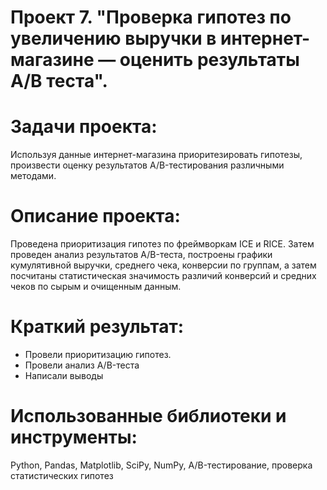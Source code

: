 # Проект 7. "Проверка гипотез по увеличению выручки в интернет-магазине — оценить результаты A/B теста".
# Задачи проекта:
Используя данные интернет-магазина приоритезировать гипотезы, произвести оценку результатов A/B-тестирования различными методами.

# Описание проекта:
Проведена приоритизация гипотез по фреймворкам ICE и RICE. Затем проведен анализ результатов A/B-теста, построены графики кумулятивной выручки, среднего чека, конверсии по группам, а затем посчитаны статистическая значимость различий конверсий и средних чеков по сырым и очищенным данным.

# Краткий результат:
* Провели приоритизацию гипотез.
* Провели анализ A/B-теста
* Написали выводы

# Использованные библиотеки и инструменты:
Python, Pandas, Matplotlib, SciPy, NumPy, A/B-тестирование, проверка статистических гипотез
